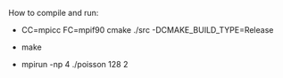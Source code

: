 How to compile and run:

- CC=mpicc FC=mpif90 cmake ./src -DCMAKE_BUILD_TYPE=Release

- make

- mpirun -np 4 ./poisson 128 2
